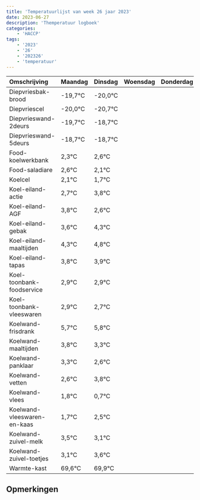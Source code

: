 ```yaml
---
title: 'Temperatuurlijst van week 26 jaar 2023'
date: 2023-06-27
description: 'Themperatuur logboek'
categories:
    - 'HACCP'
tags:
    - '2023'
    - '26'
    - '202326'
    - 'temperatuur'
---
```

|Omschrijving|Maandag|Dinsdag|Woensdag|Donderdag|Vrijdag|Zaterdag|Zondag|
|:---|:---|:---|:---|:---|:---|:---|:---|
|Diepvriesbak-brood|-19,7°C|-20,0°C| | | | | |
|Diepvriescel|-20,0°C|-20,7°C| | | | | |
|Diepvrieswand-2deurs|-19,7°C|-18,7°C| | | | | |
|Diepvrieswand-5deurs|-18,7°C|-18,7°C| | | | | |
|Food-koelwerkbank|2,3°C|2,6°C| | | | | |
|Food-saladiare|2,6°C|2,1°C| | | | | |
|Koelcel|2,1°C|1,7°C| | | | | |
|Koel-eiland-actie|2,7°C|3,8°C| | | | | |
|Koel-eiland-AGF|3,8°C|2,6°C| | | | | |
|Koel-eiland-gebak|3,6°C|4,3°C| | | | | |
|Koel-eiland-maaltijden|4,3°C|4,8°C| | | | | |
|Koel-eiland-tapas|3,8°C|3,9°C| | | | | |
|Koel-toonbank-foodservice|2,9°C|2,9°C| | | | | |
|Koel-toonbank-vleeswaren|2,9°C|2,7°C| | | | | |
|Koelwand-frisdrank|5,7°C|5,8°C| | | | | |
|Koelwand-maaltijden|3,8°C|3,3°C| | | | | |
|Koelwand-panklaar|3,3°C|2,6°C| | | | | |
|Koelwand-vetten|2,6°C|3,8°C| | | | | |
|Koelwand-vlees|1,8°C|0,7°C| | | | | |
|Koelwand-vleeswaren-en-kaas|1,7°C|2,5°C| | | | | |
|Koelwand-zuivel-melk|3,5°C|3,1°C| | | | | |
|Koelwand-zuivel-toetjes|3,1°C|3,6°C| | | | | |
|Warmte-kast|69,6°C|69,9°C| | | | | |

## Opmerkingen


